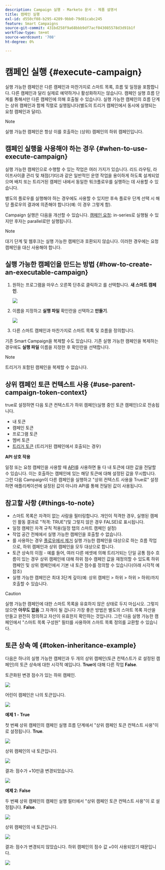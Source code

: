 ```yaml
---
description: Campaign 실행 - Marketo 문서 - 제품 설명서
title: 캠페인 실행
exl-id: d550cf08-b295-4289-9bb0-79d81cabc245
feature: Smart Campaigns
source-git-commit: 431bd258f9a68bbb9df7acf043085578d3d91b1f
workflow-type: tm+mt
source-wordcount: '708'
ht-degree: 0%

---
```


# 캠페인 실행 {#execute-campaign}

실행 가능한 캠페인은 다른 캠페인과 마찬가지로 스마트 목록, 흐름 및 일정을 포함합니다. 다른 캠페인과 달리 실제로 예약하거나 활성화하지는 않습니다. 캠페인 실행 흐름 단계를 통해서만 다른 캠페인에 의해 호출될 수 있습니다. 실행 가능한 캠페인의 흐름 단계는 상위 캠페인과 함께 직렬로 실행됩니다(별도의 트리거 캠페인에서 동시에 실행되는 요청 캠페인과 달리).

>[!NOTE]
>
>실행 가능한 캠페인은 항상 이를 호출하는 (상위) 캠페인의 하위 캠페인입니다.

## 캠페인 실행을 사용해야 하는 경우 {#when-to-use-execute-campaign}

실행 가능한 캠페인으로 수행할 수 있는 작업은 여러 가지가 있습니다. 리드 라우팅, 라이프사이클 관리 및 채점(기타)과 같은 일반적인 운영 작업을 용이하게 하도록 설계되었으며 배치 또는 트리거된 캠페인 내에서 동일한 워크플로우를 실행하는 데 사용할 수 있습니다.

별도의 플로우를 실행해야 하는 경우에도 사용할 수 있지만 후속 플로우 단계 선택 시 해당 플로우의 결과에 의존해야 합니다(예: 이 경우 그렇게 함).

Campaign 실행은 다음을 개선할 수 있습니다. [캠페인 요청](/help/marketo/product-docs/core-marketo-concepts/smart-campaigns/flow-actions/request-campaign.md): in-series로 실행될 수 있지만 후자는 parallel로만 실행됩니다.

>[!NOTE]
>
>대기 단계 및 웹후크는 실행 가능한 캠페인과 호환되지 않습니다. 이러한 경우에는 요청 캠페인을 대신 사용해야 합니다.

## 실행 가능한 캠페인을 만드는 방법 {#how-to-create-an-executable-campaign}

1. 원하는 프로그램을 마우스 오른쪽 단추로 클릭하고 를 선택합니다. **새 스마트 캠페인**.

   ![](assets/execute-campaign-1.png)

1. 이름을 지정하고 **실행 파일** 확인란을 선택하고 **만들기**.

   ![](assets/execute-campaign-2.png)

1. 다른 스마트 캠페인과 마찬가지로 스마트 목록 및 흐름을 정의합니다.

기존 Smart Campaign을 복제할 수도 있습니다. 기존 실행 가능한 캠페인을 복제하는 경우에도 **실행 파일** 이름을 지정한 후 확인란을 선택합니다.

>[!NOTE]
>
>트리거가 포함된 캠페인을 복제할 수 없습니다.

## 상위 캠페인 토큰 컨텍스트 사용 {#use-parent-campaign-token-context}

true로 설정하면 다음 토큰 컨텍스트가 하위 캠페인(실행 중인 토큰 캠페인)으로 전송됩니다.

* 내 토큰
* 캠페인 토큰
* 프로그램 토큰
* 멤버 토큰
* [트리거 토큰](/help/marketo/product-docs/marketo-sales-insight/msi-for-salesforce/features/tabs-in-the-msi-panel/interesting-moments/trigger-tokens-for-interesting-moments.md) (트리거된 캠페인에서 호출되는 경우)

**API 상호 작용**

일정 또는 요청 캠페인을 사용할 때 [API](https://developers.marketo.com/rest-api/assets/smart-campaigns/#batch)를 사용하면 둘 다 내 토큰에 대한 값을 전달할 수 있습니다. 이는 호출하는 캠페인에 있는 해당 토큰에 대해 설정된 값을 무시합니다. 그런 다음 Campaign이 다른 캠페인을 실행하고 &quot;상위 컨텍스트 사용을 True로&quot; 설정하면 애플리케이션에 설정된 값이 아니라 API를 통해 전달된 값이 사용됩니다.

## 참고할 사항 {#things-to-note}

* 스마트 목록은 자격이 없는 사람을 필터링합니다. 개인이 적격한 경우, 실행된 캠페인 활동 결과로 &quot;적격: TRUE&quot;(및 그렇지 않은 경우 FALSE)로 표시됩니다.
* 일정 캠페인 자격 규칙 적용(일정 탭의 스마트 캠페인 설정)
* 작업 공간 전체에서 실행 가능한 캠페인을 호출할 수 없습니다.
* 를 사용하는 경우 [플로우에서 제거](/help/marketo/product-docs/core-marketo-concepts/smart-campaigns/flow-actions/remove-from-flow.md) 실행 가능한 캠페인을 대상으로 하는 흐름 작업으로, 하위 캠페인과 상위 캠페인을 모두 대상으로 합니다.
* 토큰 상속의 이점 - 예를 들어, 여러 다른 에셋에 의해 트리거되는 단일 공통 점수 흐름이 있는 경우 상위 캠페인에 대해 하위 점수 캠페인 값을 재정의할 수 있도록 하위 캠페인 및 상위 캠페인에서 기본 내 토큰 점수를 정의할 수 있습니다(아래 시각적 예 참조)
* 실행 가능한 캠페인은 최대 3단계 깊이(예: 상위 캠페인 > 하위 > 하위 > 하위)까지 호출할 수 있습니다.

>[!CAUTION]
>
>실행 가능한 캠페인에 대한 스마트 목록을 유효하지 않은 상태로 두지 마십시오. 그렇지 않으면 **아무도 없음** 그 자격이 될 겁니다 가장 좋은 방법은 별도의 스마트 목록 자산을 만들고 완전히 정의하고 자산이 유효한지 확인하는 것입니다. 그런 다음 실행 가능한 캠페인에서 &quot;스마트 목록 구성원&quot; 필터를 사용하여 스마트 목록 정의를 교환할 수 있습니다.

## 토큰 상속 예 {#token-inheritance-example}

다음은 하나의 실행 가능한 캠페인과 두 개의 상위 캠페인(토큰 컨텍스트가 로 설정된 캠페인)의 토큰 상속에 대한 시각적 예입니다. **True**&#x200B;에 대해 다른 작업 **False**.

토큰화된 변경 점수가 있는 하위 캠페인.

![](assets/execute-campaign-3.png)

어린이 캠페인은 나의 토큰입니다.

![](assets/execute-campaign-4.png)

**예제 1 - True**

첫 번째 상위 캠페인의 캠페인 실행 흐름 단계에서 &quot;상위 캠페인 토큰 컨텍스트 사용&quot;이 로 설정됩니다. **True**.

![](assets/execute-campaign-5.png)

상위 캠페인의 내 토큰입니다.

![](assets/execute-campaign-6.png)

결과: 점수가 +10만큼 변경되었습니다.

![](assets/execute-campaign-7.png)

**예제 2: False**

두 번째 상위 캠페인의 캠페인 실행 필터에서 &quot;상위 캠페인 토큰 컨텍스트 사용&quot;이 로 설정됩니다. **False**.

![](assets/execute-campaign-8.png)

상위 캠페인의 내 토큰입니다.

![](assets/execute-campaign-9.png)

결과: 점수가 변경되지 않았습니다. 하위 캠페인의 점수 값 +0이 사용되었기 때문입니다.

![](assets/execute-campaign-10.png)
